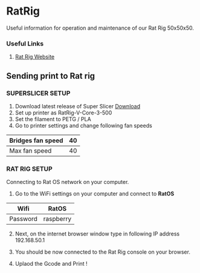 # RatRig

Useful information for operation and maintenance of our Rat Rig 50x50x50.

### Useful Links
1. [Rat Rig Website](https://ratrig.com/3d-printers/rat-rig-kits/v-core-3.html)

## Sending print to Rat rig
### SUPERSLICER SETUP
1. Download latest release of Super Slicer [Download](https://ratrig.com/3d-printers/rat-rig-kits/v-core-3.html)
2. Set up printer as RatRig-V-Core-3-500
3. Set the filament to PETG / PLA
4. Go to printer settings and change following fan speeds

| Bridges fan speed | 40 |
| ----------------- | -- |
| Max fan speed     | 40 |
 
### RAT RIG SETUP
Connecting to Rat OS network on your computer.
1. Go to the WiFi settings on your computer and connect to **RatOS**
 
| Wifi       | RatOS        |
| ---------- | ------------ |
| Password   | raspberry    |

2. Next, on the internet browser window type in following IP address
192.168.50.1

3. You should be now connected to the Rat Rig console on your browser.
4. Uplaod the Gcode and Print ! 
